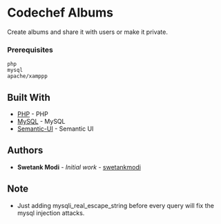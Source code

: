 # Codechef Albums

Create albums and share it with users or make it private.

### Prerequisites


```
php
mysql
apache/xamppp
```

## Built With

* [PHP](http://php.net) - PHP
* [MySQL](https://www.mysql.com) - MySQL
* [Semantic-UI](https://semantic-ui.com) - Semantic UI

## Authors

* **Swetank Modi** - *Initial work* - [swetankmodi](https://github.com/swetankmodi)


## Note

* Just adding mysqli_real_escape_string before every query will fix the mysql injection attacks.
